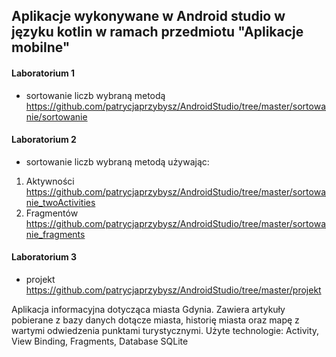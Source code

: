 ## Aplikacje wykonywane w Android studio w języku kotlin w ramach przedmiotu "Aplikacje mobilne"

#### Laboratorium 1

 * sortowanie liczb wybraną metodą https://github.com/patrycjaprzybysz/AndroidStudio/tree/master/sortowanie/sortowanie
#### Laboratorium 2

 * sortowanie liczb wybraną metodą używając:
  1. Aktywności https://github.com/patrycjaprzybysz/AndroidStudio/tree/master/sortowanie_twoActivities
  2. Fragmentów https://github.com/patrycjaprzybysz/AndroidStudio/tree/master/sortowanie_fragments
#### Laboratorium 3

 * projekt https://github.com/patrycjaprzybysz/AndroidStudio/tree/master/projekt

Aplikacja informacyjna dotycząca miasta Gdynia. Zawiera artykuły pobierane z bazy danych dotącze miasta, historię miasta oraz mapę z wartymi odwiedzenia punktami turystycznymi.
Użyte technologie: Activity, View Binding, Fragments, Database SQLite
  
